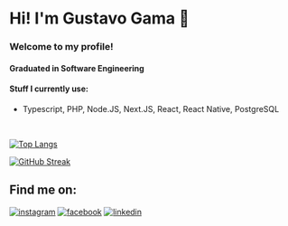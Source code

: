# Hi! I'm Gustavo Gama 👋

### Welcome to my profile! 


#### Graduated in Software Engineering



#### Stuff I currently use:


- Typescript, PHP, Node.JS, Next.JS, React, React Native, PostgreSQL



<br>

<!-- ![Gustavo's GitHub stats](https://github-readme-stats.vercel.app/api?username=gustavogamasa&show_icons=true&theme=tokyonight) -->
[![Top Langs](https://github-readme-stats.vercel.app/api/top-langs/?username=gustavogamasa)](https://github.com/anuraghazra/github-readme-stats)

[![GitHub Streak](https://streak-stats.demolab.com/?user=gustavogamasa)](https://git.io/streak-stats)



## Find me on:

[![instagram](https://img.shields.io/badge/Instagram-E4405F?style=for-the-badge&logo=instagram&logoColor=white)](https://www.instagram.com/gu.gama/)
[![facebook](https://img.shields.io/badge/Facebook-1877F2?style=for-the-badge&logo=facebook&logoColor=white
)](https://www.facebook.com/gustavo.gama.96199344/)
[![linkedin](https://img.shields.io/badge/LinkedIn-0077B5?style=for-the-badge&logo=linkedin&logoColor=white
)]([[www.linkedin.com/in/ggsamaral](https://br.linkedin.com/in/ggsamaral?trk=profile-badge)](https://br.linkedin.com/in/ggsamaral?trk=public-profile-badge-profile-badge-view-profile-cta))
